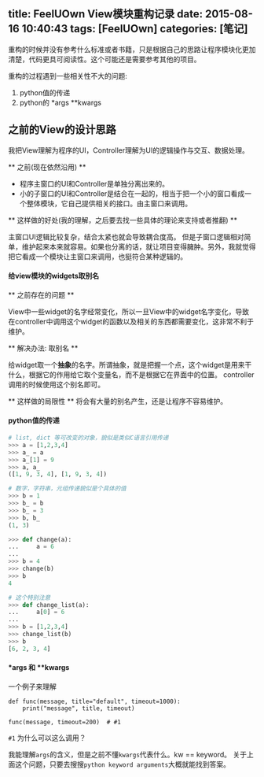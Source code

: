 title: FeelUOwn View模块重构记录
date: 2015-08-16 10:40:43
tags: [FeelUOwn]
categories: [笔记]
---

重构的时候并没有参考什么标准或者书籍，只是根据自己的思路让程序模块化更加清楚，代码更具可阅读性。这个可能还是需要参考其他的项目。

重构的过程遇到一些相关性不大的问题:

1. python值的传递
2. python的 \*args \*\*kwargs

<!-- more -->


## 之前的View的设计思路

我把View理解为程序的UI，Controller理解为UI的逻辑操作与交互、数据处理。

** 之前(现在依然沿用) **

- 程序主窗口的UI和Controller是单独分离出来的。
- 小的子窗口的UI和Controller是结合在一起的，相当于把一个小的窗口看成一个整体模块，它自己提供相关的接口。由主窗口来调用。

** 这样做的好处(我的理解，之后要去找一些具体的理论来支持或者推翻) **

主窗口UI逻辑比较复杂，结合太紧也就会导致耦合度高。
但是子窗口逻辑相对简单，维护起来本来就容易。如果也分离的话，就让项目变得臃肿。另外，我就觉得把它看成一个模块让主窗口来调用，也挺符合某种逻辑的。


#### 给view模块的widgets取别名

** 之前存在的问题 **

View中一些widget的名字经常变化，所以一旦View中的widget名字变化，导致在controller中调用这个widget的函数以及相关的东西都需要变化，这非常不利于维护。

** 解决办法: 取别名 **

给widget取一个**抽象**的名字。所谓抽象，就是把握一个点，这个widget是用来干什么，根据它的作用给它取个变量名，而不是根据它在界面中的位置。
controller调用的时候使用这个别名即可。

** 这样做的局限性 **
将会有大量的别名产生，还是让程序不容易维护。


#### python值的传递


```python
# list, dict 等可改变的对象，貌似是类似C语言引用传递
>>> a = [1,2,3,4]
>>> a_ = a
>>> a_[1] = 9
>>> a, a_
([1, 9, 3, 4], [1, 9, 3, 4])

# 数字，字符串，元组传递貌似是个具体的值
>>> b = 1
>>> b_ = b
>>> b_ = 3
>>> b, b_
(1, 3)

>>> def change(a):
...     a = 6
...
>>> b = 4
>>> change(b)
>>> b
4

# 这个特别注意
>>> def change_list(a):
...     a[0] = 6
...
>>> b = [1,2,3,4]
>>> change_list(b)
>>> b
[6, 2, 3, 4]
```

#### \*args 和 \*\*kwargs

一个例子来理解

```
def func(message, title="default", timeout=1000):
    print("message", title, timeout)

func(message, timeout=200)  # #1
```

`#1` 为什么可以这么调用？

我能理解`args`的含义，但是之前不懂`kwargs`代表什么。kw == keyword。
关于上面这个问题，只要去搜搜`python keyword arguments`大概就能找到答案。

